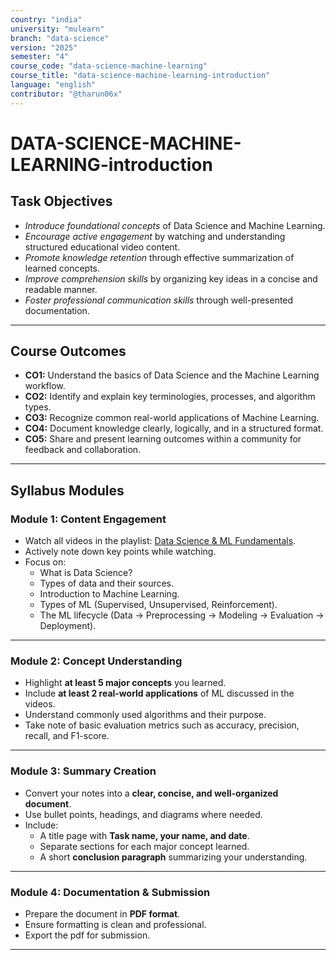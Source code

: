 ```yaml
---
country: "india"
university: "mulearn"
branch: "data-science"
version: "2025"
semester: "4"
course_code: "data-science-machine-learning"
course_title: "data-science-machine-learning-introduction"
language: "english"
contributor: "@tharun06x"
---
```

# DATA-SCIENCE-MACHINE-LEARNING-introduction

## Task Objectives

* *Introduce foundational concepts* of Data Science and Machine Learning.  
* *Encourage active engagement* by watching and understanding structured educational video content.  
* *Promote knowledge retention* through effective summarization of learned concepts.  
* *Improve comprehension skills* by organizing key ideas in a concise and readable manner.  
* *Foster professional communication skills* through well-presented documentation.  

---

## Course Outcomes

* **CO1:** Understand the basics of Data Science and the Machine Learning workflow.  
* **CO2:** Identify and explain key terminologies, processes, and algorithm types.  
* **CO3:** Recognize common real-world applications of Machine Learning.  
* **CO4:** Document knowledge clearly, logically, and in a structured format.  
* **CO5:** Share and present learning outcomes within a community for feedback and collaboration.  

---

## Syllabus Modules

### Module 1: Content Engagement
* Watch all videos in the playlist: [Data Science & ML Fundamentals](https://youtube.com/playlist?list=PLKgtTI0BnoKHIgO8W379fS4Qe56lwv8Al&si=Rz4vtVW6Wp2Ww41F).  
* Actively note down key points while watching.  
* Focus on:
  * What is Data Science?  
  * Types of data and their sources.  
  * Introduction to Machine Learning.  
  * Types of ML (Supervised, Unsupervised, Reinforcement).  
  * The ML lifecycle (Data → Preprocessing → Modeling → Evaluation → Deployment).  

---

### Module 2: Concept Understanding
* Highlight **at least 5 major concepts** you learned.  
* Include **at least 2 real-world applications** of ML discussed in the videos.  
* Understand commonly used algorithms and their purpose.  
* Take note of basic evaluation metrics such as accuracy, precision, recall, and F1-score.  

---

### Module 3: Summary Creation
* Convert your notes into a **clear, concise, and well-organized document**.  
* Use bullet points, headings, and diagrams where needed.  
* Include:
  * A title page with **Task name, your name, and date**.  
  * Separate sections for each major concept learned.  
  * A short **conclusion paragraph** summarizing your understanding.  

---

### Module 4: Documentation & Submission
* Prepare the document in **PDF format**.  
* Ensure formatting is clean and professional.  
* Export the pdf for submission.  

---
